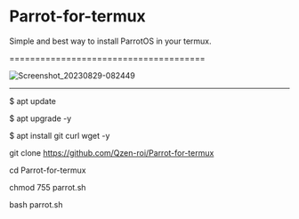 # Parrot-for-termux
Simple and best way to 
install ParrotOS in your termux.

======================================


![Screenshot_20230829-082449](https://github.com/Qzen-roi/Parrot-for-termux/assets/92586242/4fb6730b-a417-4f03-82eb-7295e2118116)
______________________________________________________________

$  apt update 

$  apt upgrade -y

$ apt install git curl wget -y

git clone https://github.com/Qzen-roi/Parrot-for-termux

cd  Parrot-for-termux

chmod 755 parrot.sh

bash parrot.sh
